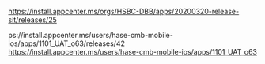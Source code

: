 https://install.appcenter.ms/orgs/HSBC-DBB/apps/20200320-release-sit/releases/25




ps://install.appcenter.ms/users/hase-cmb-mobile-ios/apps/1101_UAT_o63/releases/42
https://install.appcenter.ms/users/hase-cmb-mobile-ios/apps/1101_UAT_o63
